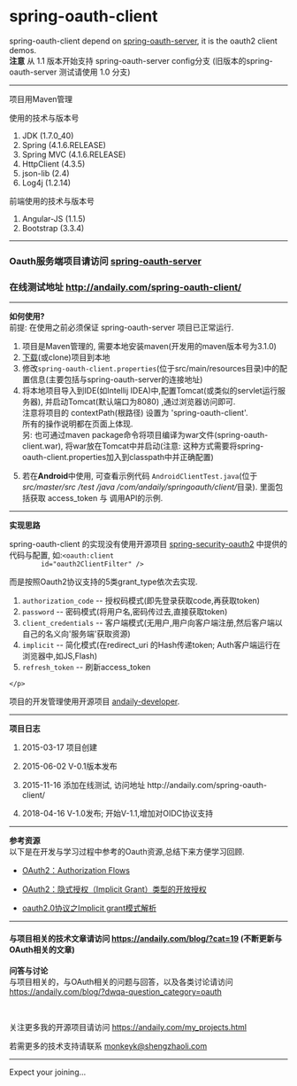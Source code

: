 # spring-oauth-client

<div>
  spring-oauth-client depend on <a href="http://git.oschina.net/shengzhao/spring-oauth-server">spring-oauth-server</a>,
  it is the oauth2 client demos.
</div>
<div>
    <strong>注意</strong>  从 1.1 版本开始支持 spring-oauth-server  config分支 (旧版本的spring-oauth-server 测试请使用 1.0 分支)
</div>
<hr/>


项目用Maven管理


使用的技术与版本号
<ol>
     <li>JDK (1.7.0_40)</li>
     <li>Spring (4.1.6.RELEASE)</li>
     <li>Spring MVC (4.1.6.RELEASE)</li>
     <li>HttpClient (4.3.5)</li>
     <li>json-lib (2.4)</li>
     <li>Log4j (1.2.14)</li>
</ol>
前端使用的技术与版本号
<ol>
    <li>Angular-JS (1.1.5)</li>
    <li>Bootstrap (3.3.4)</li>
</ol>
<hr/>

<h3>
    Oauth服务端项目请访问 <a href="http://git.oschina.net/shengzhao/spring-oauth-server">spring-oauth-server</a>
</h3>
<h3>
    在线测试地址 <a href="http://andaily.com/spring-oauth-client/">http://andaily.com/spring-oauth-client/</a>
</h3>

<hr/>
<div>
    <strong>如何使用?</strong>
    <br/>
    前提: 在使用之前必须保证 spring-oauth-server 项目已正常运行.
    <ol>
        <li>
            项目是Maven管理的, 需要本地安装maven(开发用的maven版本号为3.1.0)
        </li>
        <li>
            <a href="http://git.oschina.net/mkk/spring-oauth-client/repository/archive?ref=master">下载</a>(或clone)项目到本地
        </li>
        <li>
            修改<code>spring-oauth-client.properties</code>(位于src/main/resources目录)中的配置信息(主要包括与spring-oauth-server的连接地址)
        </li>
        <li>
            将本地项目导入到IDE(如Intellij IDEA)中,配置Tomcat(或类似的servlet运行服务器), 并启动Tomcat(默认端口为8080) ,通过浏览器访问即可.
            <br/>
            注意将项目的 contextPath(根路径) 设置为 'spring-oauth-client'.
            <br/>
            所有的操作说明都在页面上体现.
            <br/>
               另: 也可通过maven package命令将项目编译为war文件(spring-oauth-client.war),
                     将war放在Tomcat中并启动(注意: 这种方式需要将spring-oauth-client.properties加入到classpath中并正确配置)
        </li>
        <li>
            <p>
                若在<strong>Android</strong>中使用, 可查看示例代码 <code>AndroidClientTest.java</code>(位于<em> src/master/src /test /java /com/andaily/springoauth/client/</em>目录).
                里面包括获取 access_token 与 调用API的示例.
            </p>
        </li>
    </ol>
</div>


<hr/>
<div>
    <strong>实现思路</strong>
    <p>
        spring-oauth-client 的实现没有使用开源项目 <a
            href="https://github.com/spring-projects/spring-security-oauth/tree/master/spring-security-oauth2"
            target="_blank">spring-security-oauth2</a> 中提供的代码与配置, 如:<code>&lt;oauth:client
        id="oauth2ClientFilter" /&gt;</code>
    </p>
    <p>
        而是按照Oauth2协议支持的5类grant_type依次去实现.
        <br/>
        <ol>
            <li><code>authorization_code</code> -- 授权码模式(即先登录获取code,再获取token)</li>
            <li><code>password</code> -- 密码模式(将用户名,密码传过去,直接获取token)</li>
            <li><code>client_credentials</code> -- 客户端模式(无用户,用户向客户端注册,然后客户端以自己的名义向'服务端'获取资源)</li>
            <li><code>implicit</code> -- 简化模式(在redirect_uri 的Hash传递token; Auth客户端运行在浏览器中,如JS,Flash)</li>
            <li><code>refresh_token</code> -- 刷新access_token</li>
        </ol>

    </p>
</div>

<p>
    项目的开发管理使用开源项目 <a href="http://git.oschina.net/mkk/andaily-developer">andaily-developer</a>.
</p>
<hr/>

<div>
    <strong>项目日志</strong>
    <ol>
        <li>
            <p>2015-03-17    项目创建</p>
        </li>
        <li>
            <p>2015-06-02    V-0.1版本发布</p>
        </li>
        <li>
            <p>2015-11-16    添加在线测试, 访问地址 http://andaily.com/spring-oauth-client/ </p>
        </li>
        <li>
            <p>2018-04-16    V-1.0发布; 开始V-1.1,增加对OIDC协议支持 </p>
        </li>
    </ol>
</div>

<hr/>
<div>
    <strong>参考资源</strong>
    <br/>
    以下是在开发与学习过程中参考的Oauth资源,总结下来方便学习回顾.
    <ul>
        <li><p>
            <a href="http://www.dannysite.com/blog/176/">OAuth2：Authorization Flows</a>
        </p></li>
        <li><p>
            <a href="http://www.dannysite.com/blog/178/">OAuth2：隐式授权（Implicit Grant）类型的开放授权</a>
        </p></li>
        <li><p>
            <a href="http://www.tuicool.com/articles/QrUVvuf">oauth2.0协议之Implicit grant模式解析</a>
        </p></li>
    </ul>
</div>

<hr/>
<h4>
    与项目相关的技术文章请访问 <a href="https://andaily.com/blog/?cat=19">https://andaily.com/blog/?cat=19</a> (不断更新与OAuth相关的文章)
</h4>
<p>
    <strong>问答与讨论</strong>
    <br/>
    与项目相关的，与OAuth相关的问题与回答，以及各类讨论请访问<br/>
    <a href="https://andaily.com/blog/?dwqa-question_category=oauth">https://andaily.com/blog/?dwqa-question_category=oauth</a>
</p>

<br/>
<p>
 关注更多我的开源项目请访问 <a href="https://andaily.com/my_projects.html">https://andaily.com/my_projects.html</a>
</p>
<p>
 若需更多的技术支持请联系 <a href="mailto:monkeyk@shengzhaoli.com">monkeyk@shengzhaoli.com</a>
</p>

<hr/>
<div>
  Expect your joining...
</div>